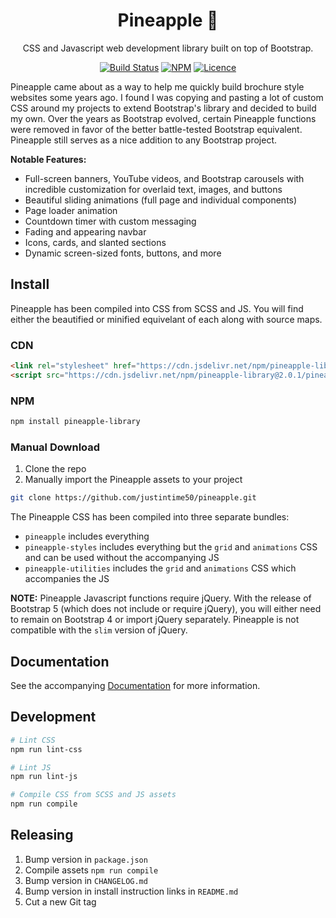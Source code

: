 <div align="center">

# Pineapple 🍍

CSS and Javascript web development library built on top of Bootstrap.

[![Build Status](https://github.com/Justintime50/pineapple/workflows/build/badge.svg)](https://github.com/Justintime50/pineapple/actions)
[![NPM](https://img.shields.io/npm/v/pineapple-library)](https://www.npmjs.com/package/pineapple-library)
[![Licence](https://img.shields.io/github/license/justintime50/pineapple)](LICENSE)

</div>

Pineapple came about as a way to help me quickly build brochure style websites some years ago. I found I was copying and pasting a lot of custom CSS around my projects to extend Bootstrap's library and decided to build my own. Over the years as Bootstrap evolved, certain Pineapple functions were removed in favor of the better battle-tested Bootstrap equivalent. Pineapple still serves as a nice addition to any Bootstrap project.

**Notable Features:**

* Full-screen banners, YouTube videos, and Bootstrap carousels with incredible customization for overlaid text, images, and buttons
* Beautiful sliding animations (full page and individual components)
* Page loader animation
* Countdown timer with custom messaging
* Fading and appearing navbar
* Icons, cards, and slanted sections
* Dynamic screen-sized fonts, buttons, and more

## Install

Pineapple has been compiled into CSS from SCSS and JS. You will find either the beautified or minified equivelant of each along with source maps.

### CDN

```html
<link rel="stylesheet" href="https://cdn.jsdelivr.net/npm/pineapple-library@2.0.1/pineapple/dist/css/pineapple.min.css">
<script src="https://cdn.jsdelivr.net/npm/pineapple-library@2.0.1/pineapple/dist/js/pineapple.min.js"></script>
```

### NPM

```bash
npm install pineapple-library
```

### Manual Download

1. Clone the repo
1. Manually import the Pineapple assets to your project

```bash
git clone https://github.com/justintime50/pineapple.git
```

The Pineapple CSS has been compiled into three separate bundles: 
* `pineapple` includes everything
* `pineapple-styles` includes everything but the `grid` and `animations` CSS and can be used without the accompanying JS
* `pineapple-utilities` includes the `grid` and `animations` CSS which accompanies the JS

**NOTE:** Pineapple Javascript functions require jQuery. With the release of Bootstrap 5 (which does not include or require jQuery), you will either need to remain on Bootstrap 4 or import jQuery separately. Pineapple is not compatible with the `slim` version of jQuery.

## Documentation

See the accompanying [Documentation](/docs/documentation.md) for more information.

## Development

```bash
# Lint CSS
npm run lint-css

# Lint JS
npm run lint-js

# Compile CSS from SCSS and JS assets
npm run compile
```

## Releasing

1. Bump version in `package.json`
1. Compile assets `npm run compile`
1. Bump version in `CHANGELOG.md`
1. Bump version in install instruction links in `README.md`
1. Cut a new Git tag

